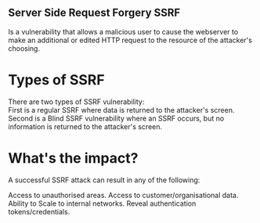 ## Server Side Request Forgery SSRF

Is a vulnerability that allows a malicious user to cause the webserver to make an additional or edited HTTP request to the resource of the attacker's choosing.

# Types of SSRF

There are two types of SSRF vulnerability:<br>
  First is a regular SSRF where data is returned to the attacker's screen.<br> 
  Second is a Blind SSRF vulnerability where an SSRF occurs, but no information is returned to the attacker's screen.

# What's the impact?
A successful SSRF attack can result in any of the following: 

Access to unauthorised areas.
Access to customer/organisational data.
Ability to Scale to internal networks.
Reveal authentication tokens/credentials.
